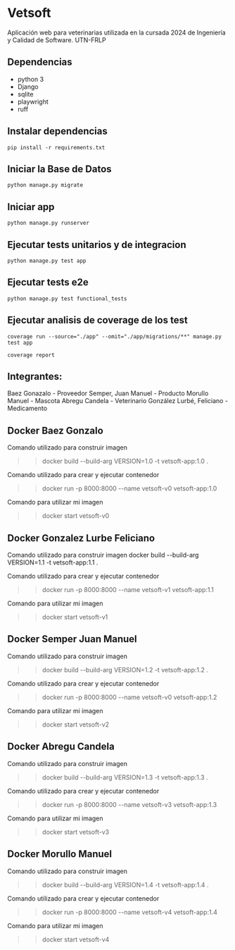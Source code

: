 # Vetsoft

Aplicación web para veterinarias utilizada en la cursada 2024 de Ingeniería y Calidad de Software. UTN-FRLP

## Dependencias

- python 3
- Django
- sqlite
- playwright
- ruff

## Instalar dependencias

`pip install -r requirements.txt`

## Iniciar la Base de Datos

`python manage.py migrate`

## Iniciar app

`python manage.py runserver`

## Ejecutar tests unitarios y de integracion
`python manage.py test app`

## Ejecutar tests e2e
`python manage.py test functional_tests`

## Ejecutar analisis de coverage de los test 
`coverage run --source="./app" --omit="./app/migrations/**" manage.py test app `

`coverage report`

## Integrantes:

Baez Gonazalo - Proveedor
Semper, Juan Manuel - Producto
Morullo Manuel  - Mascota
Abregu Candela - Veterinario
González Lurbé, Feliciano - Medicamento

## Docker Baez Gonzalo
Comando utilizado para construir imagen
>> docker build --build-arg VERSION=1.0 -t vetsoft-app:1.0 .

Comando utilizado para crear y ejecutar contenedor
>> docker run -p 8000:8000 --name vetsoft-v0 vetsoft-app:1.0

Comando para utilizar mi imagen
>> docker start vetsoft-v0

## Docker Gonzalez Lurbe Feliciano
Comando utilizado para construir imagen
docker build --build-arg VERSION=1.1 -t vetsoft-app:1.1 .

Comando utilizado para crear y ejecutar contenedor
>> docker run -p 8000:8000 --name vetsoft-v1 vetsoft-app:1.1

Comando para utilizar mi imagen
>> docker start vetsoft-v1

## Docker Semper Juan Manuel
Comando utilizado para construir imagen
>> docker build --build-arg VERSION=1.2 -t vetsoft-app:1.2 .

Comando utilizado para crear y ejecutar contenedor
>> docker run -p 8000:8000 --name vetsoft-v0 vetsoft-app:1.2

Comando para utilizar mi imagen
>> docker start vetsoft-v2

## Docker Abregu Candela
Comando utilizado para construir imagen
>> docker build --build-arg VERSION=1.3 -t vetsoft-app:1.3 .

Comando utilizado para crear y ejecutar contenedor
>> docker run -p 8000:8000 --name vetsoft-v3 vetsoft-app:1.3

Comando para utilizar mi imagen
>> docker start vetsoft-v3

## Docker Morullo Manuel
Comando utilizado para construir imagen
>> docker build --build-arg VERSION=1.4 -t vetsoft-app:1.4 .

Comando utilizado para crear y ejecutar contenedor
>> docker run -p 8000:8000 --name vetsoft-v4 vetsoft-app:1.4

Comando para utilizar mi imagen
>> docker start vetsoft-v4

